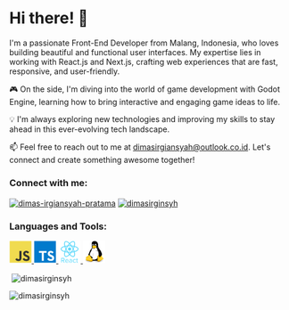 <h1>Hi there! 👋</h1>
I'm a passionate Front-End Developer from Malang, Indonesia, who loves building beautiful and functional user interfaces. My expertise lies in working with React.js and Next.js, crafting web experiences that are fast, responsive, and user-friendly.

🎮 On the side, I'm diving into the world of game development with Godot Engine, learning how to bring interactive and engaging game ideas to life.

💡 I'm always exploring new technologies and improving my skills to stay ahead in this ever-evolving tech landscape.

📫 Feel free to reach out to me at dimasirgiansyah@outlook.co.id. Let's connect and create something awesome together!

<h3 align="left">Connect with me:</h3>
<p align="left">
<a href="https://linkedin.com/in/dimas-irgiansyah-pratama" target="blank"><img align="center" src="https://raw.githubusercontent.com/rahuldkjain/github-profile-readme-generator/master/src/images/icons/Social/linked-in-alt.svg" alt="dimas-irgiansyah-pratama" height="30" width="40" /></a>
<a href="https://instagram.com/dimasirginsyh" target="blank"><img align="center" src="https://raw.githubusercontent.com/rahuldkjain/github-profile-readme-generator/master/src/images/icons/Social/instagram.svg" alt="dimasirginsyh" height="30" width="40" /></a>
</p>

<h3 align="left">Languages and Tools:</h3>
<p align="left"><a href="https://developer.mozilla.org/en-US/docs/Web/JavaScript" target="_blank" rel="noreferrer"> <img src="https://raw.githubusercontent.com/devicons/devicon/master/icons/javascript/javascript-original.svg" alt="javascript" width="40" height="40"/> </a><a href="https://www.typescriptlang.org/" target="_blank" rel="noreferrer"> <img src="https://raw.githubusercontent.com/devicons/devicon/master/icons/typescript/typescript-original.svg" alt="typescript" width="40" height="40"/> </a><a href="https://reactjs.org/" target="_blank" rel="noreferrer"> <img src="https://raw.githubusercontent.com/devicons/devicon/master/icons/react/react-original-wordmark.svg" alt="react" width="40" height="40"/> </a><a href="https://www.linux.org/" target="_blank" rel="noreferrer"> <img src="https://raw.githubusercontent.com/devicons/devicon/master/icons/linux/linux-original.svg" alt="linux" width="40" height="40"/> </a></p>
<p>&nbsp;<img align="center" src="https://github-readme-stats.vercel.app/api?username=dimasirginsyh&show_icons=true&locale=en" alt="dimasirginsyh" /></p>
<p><img align="left" src="https://github-readme-stats.vercel.app/api/top-langs?username=dimasirginsyh&show_icons=true&locale=en&layout=compact" alt="dimasirginsyh" /></p>


